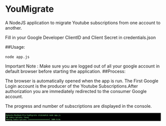 # YouMigrate
A NodeJS application to migrate Youtube subscriptions from one account to another.

Fill in your Google Developer ClientID and Client Secret in credentials.json

##Usage:

`node app.js`

Important Note : Make sure you are logged out of all your google account in default browser before starting the application.
##Process:

The browser is automatically opened when the app is run.
The First Google Login account is the producer of the Youtube Subscriptions.After authorization you are immediately redirected to the consumer Google account.

The progress and number of subscriptions are displayed in the console.

![ScreenShot](screenshot.png)
